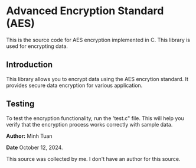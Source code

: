 # Advanced Encryption Standard (AES) 
This is the source code for AES encryption implemented in C. This library is used for encrypting data.

## Introduction

This library allows you to encrypt data using the AES encrytion standard. It provides secure data encryption for various application.

## Testing
To test the encryption functionality, run the 'test.c" file. This will help you verify that the encryption process works correctly with sample data.

**Author:** Minh Tuan

**Date** October 12, 2024.

This source was collected by me. I don't have an author for this source.
